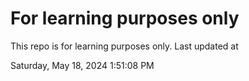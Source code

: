# For learning purposes only
This repo is for learning purposes only.
Last updated at

Saturday, May 18, 2024 1:51:08 PM

